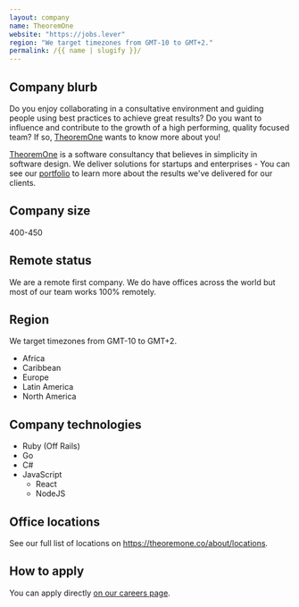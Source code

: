 ```yaml
---
layout: company
name: TheoremOne
website: "https://jobs.lever"
region: "We target timezones from GMT-10 to GMT+2."
permalink: /{{ name | slugify }}/
---
```


## Company blurb

Do you enjoy collaborating in a consultative environment and guiding people using best practices to achieve great results? Do you want to influence and contribute to the growth of a high performing, quality focused team? If so, [TheoremOne](https://theoremone.co) wants to know more about you!

[TheoremOne](https://theoremone.co) is a software consultancy that believes in simplicity in software design. We deliver solutions for startups and enterprises - You can see our [portfolio](https://theoremone.co/results) to learn more about the results we've delivered for our clients.

## Company size

400-450

## Remote status

We are a remote first company. We do have offices across the world but most of our team works 100% remotely.

## Region

We target timezones from GMT-10 to GMT+2.

* Africa
* Caribbean
* Europe
* Latin America
* North America

## Company technologies

* Ruby (Off Rails)
* Go
* C#
* JavaScript
  * React
  * NodeJS

## Office locations

See our full list of locations on https://theoremone.co/about/locations.

## How to apply

You can apply directly [on our careers page](https://jobs.lever.co/theoremonellc).